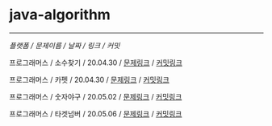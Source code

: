 # java-algorithm
---
*플랫폼 / 문제이름 / 날짜 / 링크 / 커밋*

프로그래머스 / 소수찾기 / 20.04.30 / [문제링크](https://programmers.co.kr/learn/courses/30/lessons/42839)
/ [커밋링크](https://github.com/sihyung92/java-algorithm/commit/5ad6f2bdd3704aa72298a9e27db9b044e3a84fa5)

프로그래머스 / 카펫 / 20.04.30 / [문제링크](https://programmers.co.kr/learn/courses/30/lessons/42842) / [커밋링크](https://github.com/sihyung92/java-algorithm/commit/8a55b73942efdfccd2f1e9e74f9c72e664cbf10a)

프로그래머스 / 숫자야구 / 20.05.02 / [문제링크](https://programmers.co.kr/learn/courses/30/lessons/42841) / [커밋링크](https://github.com/sihyung92/java-algorithm/commit/f7ab988e5905c4b98b37631a8ada12b80029338a)

프로그래머스 / 타겟넘버 / 20.05.06 / [문제링크](https://programmers.co.kr/learn/courses/30/lessons/43165) / [커밋링크](https://github.com/sihyung92/java-algorithm/commit/b448334cdd87d3873e49d0be274fc22e2919e5c5)